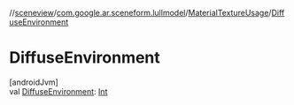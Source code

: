 //[sceneview](../../../index.md)/[com.google.ar.sceneform.lullmodel](../index.md)/[MaterialTextureUsage](index.md)/[DiffuseEnvironment](-diffuse-environment.md)

# DiffuseEnvironment

[androidJvm]\
val [DiffuseEnvironment](-diffuse-environment.md): [Int](https://kotlinlang.org/api/latest/jvm/stdlib/kotlin/-int/index.html)

